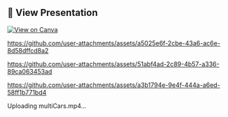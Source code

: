 ## 🎨 View Presentation  
[![View on Canva](https://img.shields.io/badge/View%20on-Canva-blue?style=for-the-badge&logo=canva)](https://www.canva.com/design/DAEZw--q3Do/9kYITxLAQyoL_ypAXR4yTg/view?utm_content=DAEZw--q3Do&utm_campaign=designshare&utm_medium=link2&utm_source=uniquelinks&utlId=h0aaebf22f9)




https://github.com/user-attachments/assets/a5025e6f-2cbe-43a6-ac6e-8d58dffcd8a2



https://github.com/user-attachments/assets/51abf4ad-2c89-4b57-a336-89ca063453ad



https://github.com/user-attachments/assets/a3b1794e-9e4f-444a-a6ed-58ff1b771bd4



Uploading multiCars.mp4…

